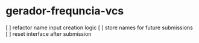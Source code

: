 # gerador-frequncia-vcs

[ ] refactor name input creation logic
[ ] store names for future submissions
[ ] reset interface after submission